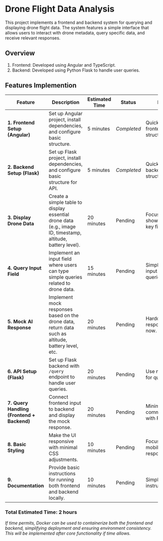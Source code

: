 # Drone Flight Data Analysis

This project implements a frontend and backend system for querying and displaying drone flight data. The system features a simple interface that allows users to interact with drone metadata, query specific data, and receive relevant responses.

## Overview
1. Frontend: Developed using Angular and TypeScript.
2. Backend: Developed using Python Flask to handle user queries.

## Features Implemention

| **Feature**                               | **Description**                                                                                                    | **Estimated Time** | **Status**       | **Notes**                                      |
|-------------------------------------------|--------------------------------------------------------------------------------------------------------------------|--------------------|------------------|------------------------------------------------|
| **1. Frontend Setup (Angular)**           | Set up Angular project, install dependencies, and configure basic structure.                                       | 5 minutes          | *Completed*          | Quick setup for frontend structure.           |
| **2. Backend Setup (Flask)**              | Set up Flask project, install dependencies, and configure basic structure for API.                                | 5 minutes          | *Completed*          | Quick setup for backend structure.            |
| **3. Display Drone Data**                 | Create a simple table to display essential drone data (e.g., image ID, timestamp, altitude, battery level).        | 20 minutes         | Pending          | Focus on showing a few key fields.            |
| **4. Query Input Field**                  | Implement an input field where users can type simple queries related to drone data.                                | 15 minutes         | Pending          | Simple text input for queries.                |
| **5. Mock AI Response**                   | Implement mock responses based on the drone data, return data such as altitude, battery level, etc.                | 20 minutes         | Pending          | Hardcode responses for now.                   |
| **6. API Setup (Flask)**                  | Set up Flask backend with `/query` endpoint to handle user queries.                                                | 20 minutes         | Pending          | Use mock logic for queries.                   |
| **7. Query Handling (Frontend + Backend)**| Connect frontend input to backend and display the mock response.                                                   | 20 minutes         | Pending          | Minimal communication with Flask.             |
| **8. Basic Styling**                      | Make the UI responsive with minimal CSS adjustments.                                                               | 10 minutes         | Pending          | Focus on mobile-first responsiveness.         |
| **9. Documentation**                      | Provide basic instructions for running both frontend and backend locally.                                         | 10 minutes         | Pending          | Simple setup instructions.                    |

### Total Estimated Time: **2 hours**

*If time permits, Docker can be used to containerize both the frontend and backend, simplifying deployment and ensuring environment consistency. This will be implemented after core functionality if time allows.*
